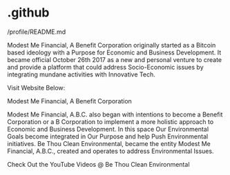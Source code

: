 # .github
/profile/README.md

Modest Me Financial, A Benefit Corporation originally started as a Bitcoin based ideology with a Purpose for Economic and Business Development. It became official October 26th 2017 as a new and personal venture to create and provide a platform that could address Socio-Economic issues by integrating mundane activities with Innovative Tech.

Visit Website Below:

Modest Me Financial, A Benefit Corporation

Modest Me Financial, A.B.C. also began with intentions to become a Benefit Corporation or a B Corporation to implement a more holistic approach to Economic and Business Development. In this space Our Environmental Goals become integrated in Our Purpose and help Push Environmental initiatives. Be Thou Clean Environmental, became the entity Modest Me Financial, A.B.C., created and operates to address Environmental Issues.

Check Out the YouTube Videos
             @
Be Thou Clean Environmental
